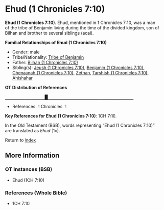 # Ehud (1 Chronicles 7:10)
**Ehud (1 Chronicles 7:10)**. 
Ehud, mentioned in 1 Chronicles 7:10, was a man of the tribe of Benjamin living during the time of the divided kingdom, son of Bilhan and brother to several siblings (acai). 




**Familial Relationships of Ehud (1 Chronicles 7:10)**


* Gender: male
* Tribe/Nationality: [Tribe of Benjamin](../../../groups/md/acai/Benjamin.md)
* Father: [Bilhan (1 Chronicles 7:10)](Bilhan.2.md)
* Sibling(s): [Jeush (1 Chronicles 7:10)](Jeush.2.md), [Benjamin (1 Chronicles 7:10)](Benjamin.2.md), [Chenaanah (1 Chronicles 7:10)](Chenaanah.2.md), [Zethan](Zethan.md), [Tarshish (1 Chronicles 7:10)](Tarshish.2.md), [Ahishahar](Ahishahar.md)


**OT Distribution of References**

▁▁▁▁▁▁▁▁▁▁▁▁█▁▁▁▁▁▁▁▁▁▁▁▁▁▁▁▁▁▁▁▁▁▁▁▁▁▁
* References: 1 Chronicles: 1



**Key References for Ehud (1 Chronicles 7:10)**: 
1CH 7:10. 


In the Old Testament (BSB), words representing “Ehud (1 Chronicles 7:10)” are translated as 
*Ehud* (1x). 




Return to [Index](00-Index.md)

## More Information

### OT Instances (BSB)

* Ehud (1CH 7:10)



### References (Whole Bible)

* 1CH 7:10



